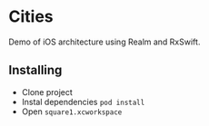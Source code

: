 # Cities

Demo of iOS architecture using Realm and RxSwift.

## Installing

* Clone project
* Instal dependencies ```pod install```
* Open ```square1.xcworkspace```

 

